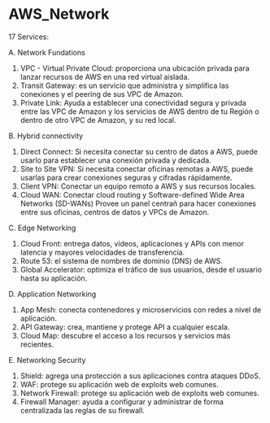 # AWS_Network

17 Services:

A. Network Fundations
1. VPC - Virtual Private Cloud: proporciona una ubicación privada para lanzar recursos de AWS en una red virtual aislada.
2. Transit Gateway: es un servicio que administra y simplifica las conexiones y el peering de sus VPC de Amazon.
3. Private Link: Ayuda a establecer una conectividad segura y privada entre las VPC de Amazon y los servicios de AWS dentro de tu Región o dentro de otro VPC de Amazon, y su red local.

B. Hybrid connectivity
1. Direct Connect: Si necesita conectar su centro de datos a AWS, puede usarlo para establecer una conexión privada y dedicada.
2. Site to Site VPN: Si necesita conectar oficinas remotas a AWS, puede usarlas para crear conexiones seguras y cifradas rápidamente.
3. Client VPN: Conectar un equipo remoto a AWS y sus recursos locales.
4. Cloud WAN: Conectar cloud routing y Software-defined Wide Area Networks (SD-WANs) Provee un panel centrañ para hacer conexiones entre sus oficinas, centros de datos y VPCs de Amazon.

C. Edge Networking
1. Cloud Front: entrega datos, vídeos, aplicaciones y APIs con menor latencia y mayores velocidades de transferencia.
2. Route 53: el sistema de nombres de dominio (DNS) de AWS.
3. Global Accelerator: optimiza el tráfico de sus usuarios, desde el usuario hasta su aplicación.

D. Application Networking
1. App Mesh: conecta contenedores y microservicios con redes a nivel de aplicación.
2. API Gateway: crea, mantiene y protege API a cualquier escala.
3. Cloud Map: descubre el acceso a los recursos y servicios más recientes.

E. Networking Security
1. Shield: agrega una protección a sus aplicaciones contra ataques DDoS.
2. WAF: protege su aplicación web de exploits web comunes.
3. Network Firewall: protege su aplicación web de exploits web comunes.
4. Firewall Manager: ayuda a configurar y administrar de forma centralizada las reglas de su firewall.
